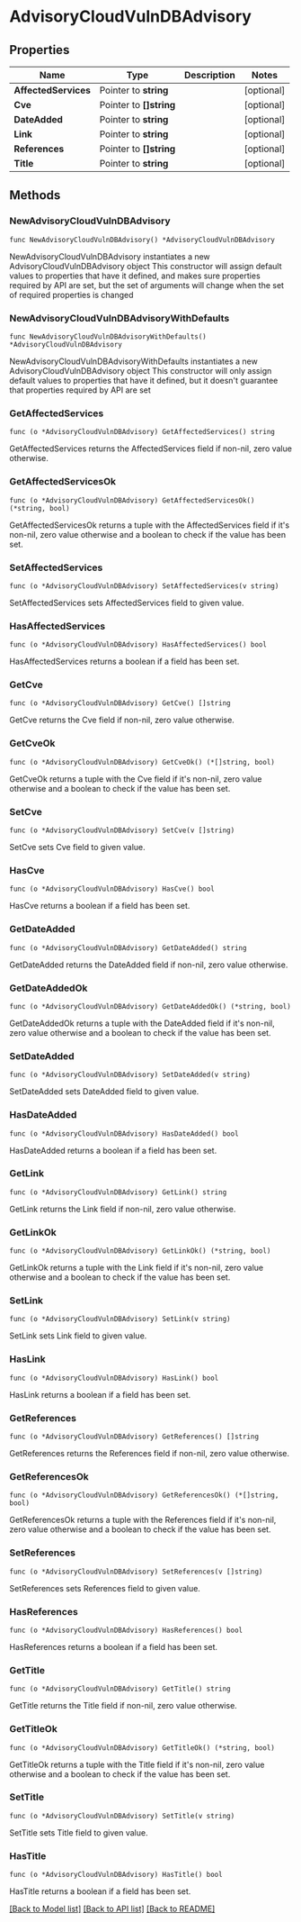 # AdvisoryCloudVulnDBAdvisory

## Properties

Name | Type | Description | Notes
------------ | ------------- | ------------- | -------------
**AffectedServices** | Pointer to **string** |  | [optional] 
**Cve** | Pointer to **[]string** |  | [optional] 
**DateAdded** | Pointer to **string** |  | [optional] 
**Link** | Pointer to **string** |  | [optional] 
**References** | Pointer to **[]string** |  | [optional] 
**Title** | Pointer to **string** |  | [optional] 

## Methods

### NewAdvisoryCloudVulnDBAdvisory

`func NewAdvisoryCloudVulnDBAdvisory() *AdvisoryCloudVulnDBAdvisory`

NewAdvisoryCloudVulnDBAdvisory instantiates a new AdvisoryCloudVulnDBAdvisory object
This constructor will assign default values to properties that have it defined,
and makes sure properties required by API are set, but the set of arguments
will change when the set of required properties is changed

### NewAdvisoryCloudVulnDBAdvisoryWithDefaults

`func NewAdvisoryCloudVulnDBAdvisoryWithDefaults() *AdvisoryCloudVulnDBAdvisory`

NewAdvisoryCloudVulnDBAdvisoryWithDefaults instantiates a new AdvisoryCloudVulnDBAdvisory object
This constructor will only assign default values to properties that have it defined,
but it doesn't guarantee that properties required by API are set

### GetAffectedServices

`func (o *AdvisoryCloudVulnDBAdvisory) GetAffectedServices() string`

GetAffectedServices returns the AffectedServices field if non-nil, zero value otherwise.

### GetAffectedServicesOk

`func (o *AdvisoryCloudVulnDBAdvisory) GetAffectedServicesOk() (*string, bool)`

GetAffectedServicesOk returns a tuple with the AffectedServices field if it's non-nil, zero value otherwise
and a boolean to check if the value has been set.

### SetAffectedServices

`func (o *AdvisoryCloudVulnDBAdvisory) SetAffectedServices(v string)`

SetAffectedServices sets AffectedServices field to given value.

### HasAffectedServices

`func (o *AdvisoryCloudVulnDBAdvisory) HasAffectedServices() bool`

HasAffectedServices returns a boolean if a field has been set.

### GetCve

`func (o *AdvisoryCloudVulnDBAdvisory) GetCve() []string`

GetCve returns the Cve field if non-nil, zero value otherwise.

### GetCveOk

`func (o *AdvisoryCloudVulnDBAdvisory) GetCveOk() (*[]string, bool)`

GetCveOk returns a tuple with the Cve field if it's non-nil, zero value otherwise
and a boolean to check if the value has been set.

### SetCve

`func (o *AdvisoryCloudVulnDBAdvisory) SetCve(v []string)`

SetCve sets Cve field to given value.

### HasCve

`func (o *AdvisoryCloudVulnDBAdvisory) HasCve() bool`

HasCve returns a boolean if a field has been set.

### GetDateAdded

`func (o *AdvisoryCloudVulnDBAdvisory) GetDateAdded() string`

GetDateAdded returns the DateAdded field if non-nil, zero value otherwise.

### GetDateAddedOk

`func (o *AdvisoryCloudVulnDBAdvisory) GetDateAddedOk() (*string, bool)`

GetDateAddedOk returns a tuple with the DateAdded field if it's non-nil, zero value otherwise
and a boolean to check if the value has been set.

### SetDateAdded

`func (o *AdvisoryCloudVulnDBAdvisory) SetDateAdded(v string)`

SetDateAdded sets DateAdded field to given value.

### HasDateAdded

`func (o *AdvisoryCloudVulnDBAdvisory) HasDateAdded() bool`

HasDateAdded returns a boolean if a field has been set.

### GetLink

`func (o *AdvisoryCloudVulnDBAdvisory) GetLink() string`

GetLink returns the Link field if non-nil, zero value otherwise.

### GetLinkOk

`func (o *AdvisoryCloudVulnDBAdvisory) GetLinkOk() (*string, bool)`

GetLinkOk returns a tuple with the Link field if it's non-nil, zero value otherwise
and a boolean to check if the value has been set.

### SetLink

`func (o *AdvisoryCloudVulnDBAdvisory) SetLink(v string)`

SetLink sets Link field to given value.

### HasLink

`func (o *AdvisoryCloudVulnDBAdvisory) HasLink() bool`

HasLink returns a boolean if a field has been set.

### GetReferences

`func (o *AdvisoryCloudVulnDBAdvisory) GetReferences() []string`

GetReferences returns the References field if non-nil, zero value otherwise.

### GetReferencesOk

`func (o *AdvisoryCloudVulnDBAdvisory) GetReferencesOk() (*[]string, bool)`

GetReferencesOk returns a tuple with the References field if it's non-nil, zero value otherwise
and a boolean to check if the value has been set.

### SetReferences

`func (o *AdvisoryCloudVulnDBAdvisory) SetReferences(v []string)`

SetReferences sets References field to given value.

### HasReferences

`func (o *AdvisoryCloudVulnDBAdvisory) HasReferences() bool`

HasReferences returns a boolean if a field has been set.

### GetTitle

`func (o *AdvisoryCloudVulnDBAdvisory) GetTitle() string`

GetTitle returns the Title field if non-nil, zero value otherwise.

### GetTitleOk

`func (o *AdvisoryCloudVulnDBAdvisory) GetTitleOk() (*string, bool)`

GetTitleOk returns a tuple with the Title field if it's non-nil, zero value otherwise
and a boolean to check if the value has been set.

### SetTitle

`func (o *AdvisoryCloudVulnDBAdvisory) SetTitle(v string)`

SetTitle sets Title field to given value.

### HasTitle

`func (o *AdvisoryCloudVulnDBAdvisory) HasTitle() bool`

HasTitle returns a boolean if a field has been set.


[[Back to Model list]](../README.md#documentation-for-models) [[Back to API list]](../README.md#documentation-for-api-endpoints) [[Back to README]](../README.md)


